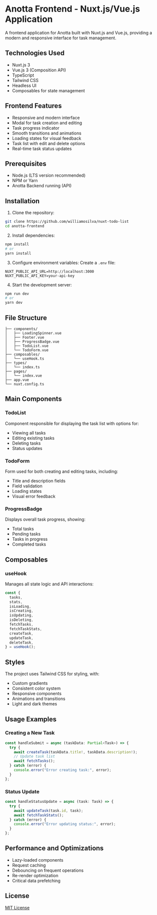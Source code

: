 # Anotta Frontend - Nuxt.js/Vue.js Application
A frontend application for Anotta built with Nuxt.js and Vue.js, providing a modern and responsive interface for task management.

## Technologies Used
- Nuxt.js 3
- Vue.js 3 (Composition API)
- TypeScript
- Tailwind CSS
- Headless UI
- Composables for state management

## Frontend Features
- Responsive and modern interface
- Modal for task creation and editing
- Task progress indicator
- Smooth transitions and animations
- Loading states for visual feedback
- Task list with edit and delete options
- Real-time task status updates

## Prerequisites
- Node.js (LTS version recommended)
- NPM or Yarn
- Anotta Backend running (API)

## Installation
1. Clone the repository:
```bash
git clone https://github.com/williamosilva/nuxt-todo-list
cd anotta-frontend
```

2. Install dependencies:
```bash
npm install
# or
yarn install
```

3. Configure environment variables:
Create a `.env` file:
```
NUXT_PUBLIC_API_URL=http://localhost:3000
NUXT_PUBLIC_API_KEY=your-api-key
```

4. Start the development server:
```bash
npm run dev
# or
yarn dev
```

## File Structure
```
├── components/
│   ├── LoadingSpinner.vue
│   ├── Footer.vue
│   ├── ProgressBadge.vue
│   ├── TodoList.vue
│   └── TodoForm.vue
├── composables/
│   └── useHook.ts
├── types/
│   └── index.ts
├── pages/
│   └── index.vue
├── app.vue
└── nuxt.config.ts
```

## Main Components
### TodoList
Component responsible for displaying the task list with options for:
- Viewing all tasks
- Editing existing tasks
- Deleting tasks
- Status updates

### TodoForm
Form used for both creating and editing tasks, including:
- Title and description fields
- Field validation
- Loading states
- Visual error feedback

### ProgressBadge
Displays overall task progress, showing:
- Total tasks
- Pending tasks
- Tasks in progress
- Completed tasks

## Composables
### useHook
Manages all state logic and API interactions:
```typescript
const {
  tasks,
  stats,
  isLoading,
  isCreating,
  isUpdating,
  isDeleting,
  fetchTasks,
  fetchTaskStats,
  createTask,
  updateTask,
  deleteTask,
} = useHook();
```

## Styles
The project uses Tailwind CSS for styling, with:
- Custom gradients
- Consistent color system
- Responsive components
- Animations and transitions
- Light and dark themes

## Usage Examples
### Creating a New Task
```typescript
const handleSubmit = async (taskData: Partial<Task>) => {
  try {
    await createTask(taskData.title!, taskData.description!);
    // Update task list
    await fetchTasks();
  } catch (error) {
    console.error("Error creating task:", error);
  }
};
```

### Status Update
```typescript
const handleStatusUpdate = async (task: Task) => {
  try {
    await updateTask(task.id, task);
    await fetchTaskStats();
  } catch (error) {
    console.error("Error updating status:", error);
  }
};
```

## Performance and Optimizations
- Lazy-loaded components
- Request caching
- Debouncing on frequent operations
- Re-render optimization
- Critical data prefetching

## License
[MIT License](LICENSE)
